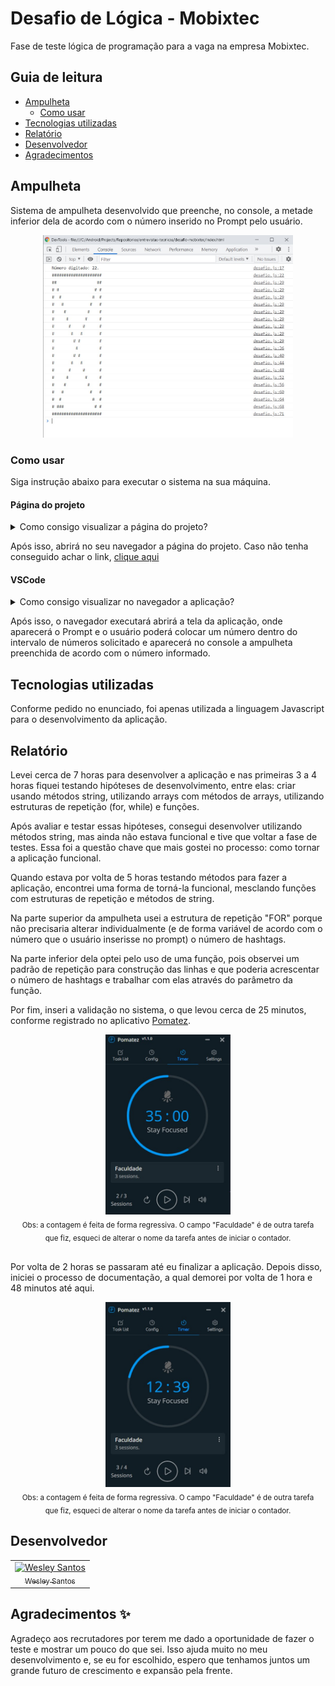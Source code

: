 # Desafio de Lógica - Mobixtec

Fase de teste lógica de programação para a vaga na empresa Mobixtec.

## Guia de leitura

* [Ampulheta](#ampulheta)
  - [Como usar](#como-usar)
* [Tecnologias utilizadas](#tecnologias-utilizadas)
* [Relatório](#relatório)
* [Desenvolvedor](#desenvolvedor)
* [Agradecimentos](#agradecimentos-)

## Ampulheta

Sistema de ampulheta desenvolvido que preenche, no console, a metade inferior dela de acordo com o número inserido no Prompt pelo usuário.

<div align="center">
  <img src="./assets/img/Ampulheta.jpg" alt="Ampulheta" 
  width="400px"/>
</div>

### Como usar

Siga instrução abaixo para executar o sistema na sua máquina.

#### Página do projeto

<details>
  <summary>Como consigo visualizar a página do projeto?</summary>
  <table> 
     <li> Entre na página inicial deste repositório no GitHub (https://github.com/wesleysantossts/desafio-mobixtec) </li>
     <li> Selecione o link da página que está no campo "Sobre". </li>
  </table>
</details>

Após isso, abrirá no seu navegador a página do projeto. Caso não tenha conseguido achar o link, [clique aqui](https://wesleysantossts.github.io/desafio-mobixtec/)

#### VSCode

<details>
  <summary>Como consigo visualizar no navegador a aplicação?</summary>
  <table> 
     <li> Clone o este projeto no seu pc e abra ele no VSCode </li>
     <li> Selecione com o botão direio o arquivo "index.html" e selecione a opção "Abrir no navegador padrão" (ou abra o arquivo html e pressione o atalho no teclado "CTRL + Q + W") </li>
  </table>
</details>

Após isso, o navegador executará abrirá a tela da aplicação, onde aparecerá o Prompt e o usuário poderá colocar um número dentro do intervalo de números solicitado e aparecerá no console a ampulheta preenchida de acordo com o número informado.

## Tecnologias utilizadas

Conforme pedido no enunciado, foi apenas utilizada a linguagem Javascript para o desenvolvimento da aplicação.

## Relatório

Levei cerca de 7 horas para desenvolver a aplicação e nas primeiras 3 a 4 horas fiquei testando hipóteses de desenvolvimento, entre elas: criar usando métodos string, utilizando arrays com métodos de arrays, utilizando estruturas de repetição (for, while) e funções. 

Após avaliar e testar essas hipóteses, consegui desenvolver utilizando métodos string, mas ainda não estava funcional e tive que voltar a fase de testes. Essa foi a questão chave que mais gostei no processo: como tornar a aplicação funcional.

Quando estava por volta de 5 horas testando métodos para fazer a aplicação, encontrei uma forma de torná-la funcional, mesclando funções com estruturas de repetição e métodos de string. 

Na parte superior da ampulheta usei a estrutura de repetição "FOR" porque não precisaria alterar individualmente (e de forma variável de acordo com o número que o usuário inserisse no prompt) o número de hashtags. 

Na parte inferior dela optei pelo uso de uma função, pois observei um padrão de repetição para construção das linhas e que poderia acrescentar o número de hashtags e trabalhar com elas através do parâmetro da função. 

Por fim, inseri a validação no sistema, o que levou cerca de 25 minutos, conforme registrado no aplicativo [Pomatez](https://github.com/roldanjr/pomatez).

<div align="center">
  <img src="./assets/img/PomatezValidacao.jpeg" alt="Validação no Pomatez"  width="200px"/>
  <br/>
  <sub>Obs: a contagem é feita de forma regressiva. O campo "Faculdade" é de outra tarefa <br/> que fiz, esqueci de alterar o nome da tarefa antes de iniciar o contador.</sub>
</div><br/>

Por volta de 2 horas se passaram até eu finalizar a aplicação. Depois disso, iniciei o processo de documentação, a qual demorei por volta de 1 hora e 48 minutos até aqui.

<div align="center">
  <img src="./assets/img/PomatezDocumentacao.jpeg" alt="Documentação no Pomatez"  width="200px"/>
  <br/>
  <sub>Obs: a contagem é feita de forma regressiva. O campo "Faculdade" é de outra tarefa <br/> que fiz, esqueci de alterar o nome da tarefa antes de iniciar o contador.</sub>
</div>

## Desenvolvedor

<table>
  <!-- <tr>
    <td border="1px solid #ddd" align="center"><strong>Desenvolvedor</strong></td>
  </tr> -->
  <tr>
    <td border="1px solid #ddd" align="center">
      <a href="https://github.com/wesleysantossts">
        <img src="https://avatars.githubusercontent.com/u/56703526?v=4" width="100px" alt="Wesley Santos"/>
        <br/>
        <sub>Wesley Santos</sub>
      </a>
    </td>
  </tr>
</table>

## Agradecimentos ✨

Agradeço aos recrutadores por terem me dado a oportunidade de fazer o teste e mostrar um pouco do que sei. Isso ajuda muito no meu desenvolvimento e, se eu for escolhido, espero que tenhamos juntos um grande futuro de crescimento e expansão pela frente.
